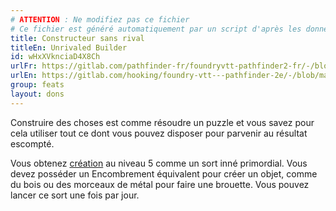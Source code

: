 ```yaml
---
# ATTENTION : Ne modifiez pas ce fichier
# Ce fichier est généré automatiquement par un script d'après les données du module Foundry VTT officiel et de sa traduction
title: Constructeur sans rival
titleEn: Unrivaled Builder
id: wHxXVknciaD4X8Ch
urlFr: https://gitlab.com/pathfinder-fr/foundryvtt-pathfinder2-fr/-/blob/master/data/feats/wHxXVknciaD4X8Ch.htm
urlEn: https://gitlab.com/hooking/foundry-vtt---pathfinder-2e/-/blob/master/packs/data/feats.db/unrivaled-builder.json
group: feats
layout: dons
---
```

Construire des choses est comme résoudre un puzzle et vous savez pour cela utiliser tout ce dont vous pouvez disposer pour parvenir au résultat escompté.

Vous obtenez [création](../spells/création.md) au niveau 5 comme un sort inné primordial. Vous devez posséder un Encombrement équivalent pour créer un objet, comme du bois ou des morceaux de métal pour faire une brouette. Vous pouvez lancer ce sort une fois par jour.



